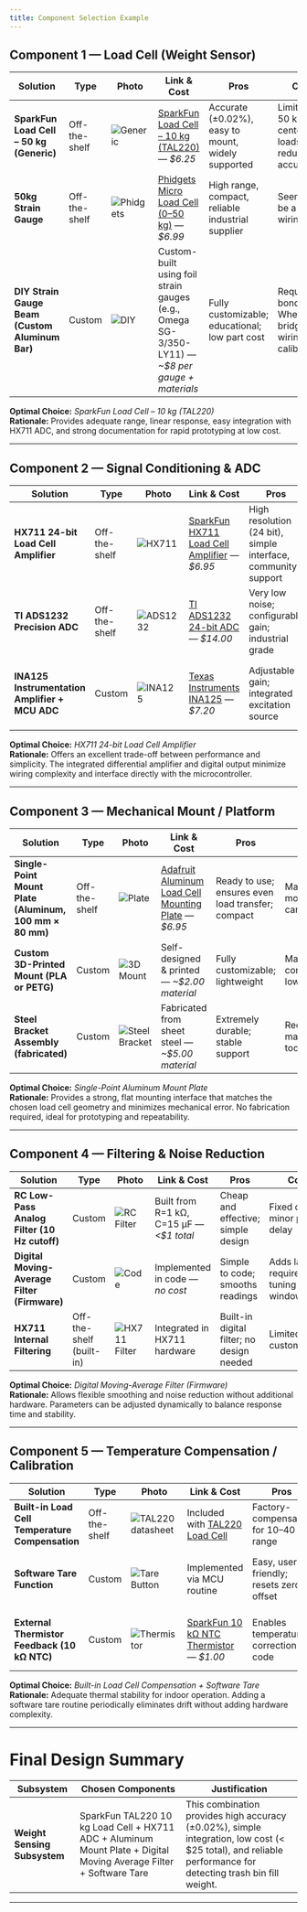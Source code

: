 ```yaml
---
title: Component Selection Example
---
```


## Component 1 — Load Cell (Weight Sensor)

| **Solution** | **Type** | **Photo** | **Link & Cost** | **Pros** | **Cons** |
|---------------|----------|------------|------------------|-----------|-----------|
| **SparkFun Load Cell – 50 kg (Generic)** | Off-the-shelf | ![Generic](https://www.sparkfun.com/media/catalog/product/cache/a793f13fd3d678cea13d28206895ba0c/1/0/10245-01a.jpg) | [SparkFun Load Cell – 10 kg (TAL220)](https://www.sparkfun.com/products/14727](https://www.sparkfun.com/load-sensor-50kg-generic.html)) — *$6.25* | Accurate (±0.02%), easy to mount, widely supported | Limited to 50 kg, off-center loads reduce accuracy |
| **50kg Strain Gauge** | Off-the-shelf | ![Phidgets](https://i.ebayimg.com/images/g/x~oAAOSw79Vm86qD/s-l1600.webp) | [Phidgets Micro Load Cell (0–50 kg)](https://www.ebay.com/itm/286077381781) — *$6.99* | High range, compact, reliable industrial supplier | Seems to be a lot of wiring |
| **DIY Strain Gauge Beam (Custom Aluminum Bar)** | Custom | ![DIY](https://upload.wikimedia.org/wikipedia/commons/3/3f/Strain_gauge_bridge_measurement_principle.svg) | Custom-built using foil strain gauges (e.g., Omega SG-3/350-LY11) — *~$8 per gauge + materials* | Fully customizable; educational; low part cost | Requires bonding, Wheatstone bridge wiring, and calibration |

**Optimal Choice:** *SparkFun Load Cell – 10 kg (TAL220)*  
**Rationale:** Provides adequate range, linear response, easy integration with HX711 ADC, and strong documentation for rapid prototyping at low cost.

---

## Component 2 — Signal Conditioning & ADC

| **Solution** | **Type** | **Photo** | **Link & Cost** | **Pros** | **Cons** |
|---------------|----------|------------|------------------|-----------|-----------|
| **HX711 24-bit Load Cell Amplifier** | Off-the-shelf | ![HX711](https://cdn.sparkfun.com//assets/parts/1/0/7/7/3/13879-HX711_Load_Cell_Amplifier_-_01.jpg) | [SparkFun HX711 Load Cell Amplifier](https://www.sparkfun.com/products/13879) — *$6.95* | High resolution (24 bit), simple interface, community support | Limited sample rate (~10 Hz), basic filtering only |
| **TI ADS1232 Precision ADC** | Off-the-shelf | ![ADS1232](https://www.ti.com/graphics/folders/partimages/ADS1232.jpg) | [TI ADS1232 24-bit ADC](https://www.ti.com/product/ADS1232) — *$14.00* | Very low noise; configurable gain; industrial grade | More complex interface; requires breakout board |
| **INA125 Instrumentation Amplifier + MCU ADC** | Custom | ![INA125](https://www.ti.com/graphics/folders/partimages/INA125.jpg) | [Texas Instruments INA125](https://www.ti.com/product/INA125) — *$7.20* | Adjustable gain; integrated excitation source | Needs extra ADC and calibration; more wiring |

**Optimal Choice:** *HX711 24-bit Load Cell Amplifier*  
**Rationale:** Offers an excellent trade-off between performance and simplicity. The integrated differential amplifier and digital output minimize wiring complexity and interface directly with the microcontroller.

---

## Component 3 — Mechanical Mount / Platform

| **Solution** | **Type** | **Photo** | **Link & Cost** | **Pros** | **Cons** |
|---------------|----------|------------|------------------|-----------|-----------|
| **Single-Point Mount Plate (Aluminum, 100 mm × 80 mm)** | Off-the-shelf | ![Plate](https://m.media-amazon.com/images/I/61zIiq1sOAL._AC_SL1500_.jpg) | [Adafruit Aluminum Load Cell Mounting Plate](https://www.adafruit.com/product/1516) — *$6.95* | Ready to use; ensures even load transfer; compact | May need modification for can geometry |
| **Custom 3D-Printed Mount (PLA or PETG)** | Custom | ![3D Mount](https://upload.wikimedia.org/wikipedia/commons/a/a0/3D_Printer_Example_Part.jpg) | Self-designed & printed — *~$2.00 material* | Fully customizable; lightweight | May deform under continuous load; lower stiffness |
| **Steel Bracket Assembly (fabricated)** | Custom | ![Steel Bracket](https://upload.wikimedia.org/wikipedia/commons/f/fc/Steel_bracket.jpg) | Fabricated from sheet steel — *~$5.00 material* | Extremely durable; stable support | Requires machining/welding tools |

**Optimal Choice:** *Single-Point Aluminum Mount Plate*  
**Rationale:** Provides a strong, flat mounting interface that matches the chosen load cell geometry and minimizes mechanical error. No fabrication required, ideal for prototyping and repeatability.

---

## Component 4 — Filtering & Noise Reduction

| **Solution** | **Type** | **Photo** | **Link & Cost** | **Pros** | **Cons** |
|---------------|----------|------------|------------------|-----------|-----------|
| **RC Low-Pass Analog Filter (10 Hz cutoff)** | Custom | ![RC Filter](https://upload.wikimedia.org/wikipedia/commons/5/5f/Lowpass_Filter_RC.svg) | Built from R=1 kΩ, C=15 µF — *<$1 total* | Cheap and effective; simple design | Fixed cutoff; minor phase delay |
| **Digital Moving-Average Filter (Firmware)** | Custom | ![Code](https://upload.wikimedia.org/wikipedia/commons/2/26/Moving_average_filter_concept.svg) | Implemented in code — *no cost* | Simple to code; smooths readings | Adds lag; requires tuning window size |
| **HX711 Internal Filtering** | Off-the-shelf (built-in) | ![HX711 Filter](https://cdn.sparkfun.com//assets/parts/1/0/7/7/3/13879-HX711_Load_Cell_Amplifier_-_01.jpg) | Integrated in HX711 hardware | Built-in digital filter; no design needed | Limited customization |

**Optimal Choice:** *Digital Moving-Average Filter (Firmware)*  
**Rationale:** Allows flexible smoothing and noise reduction without additional hardware. Parameters can be adjusted dynamically to balance response time and stability.

---

## Component 5 — Temperature Compensation / Calibration

| **Solution** | **Type** | **Photo** | **Link & Cost** | **Pros** | **Cons** |
|---------------|----------|------------|------------------|-----------|-----------|
| **Built-in Load Cell Temperature Compensation** | Off-the-shelf | ![TAL220 datasheet](https://cdn.sparkfun.com/assets/learn_tutorials/5/1/2/TAL220.jpg) | Included with [TAL220 Load Cell](https://www.sparkfun.com/products/14727) | Factory-compensated for 10–40 °C range | Slight offset drift outside range |
| **Software Tare Function** | Custom | ![Tare Button](https://upload.wikimedia.org/wikipedia/commons/1/19/Tare_button.jpg) | Implemented via MCU routine | Easy, user-friendly; resets zero offset | Must be triggered manually or periodically |
| **External Thermistor Feedback (10 kΩ NTC)** | Custom | ![Thermistor](https://cdn.sparkfun.com//assets/parts/1/1/2/3/4/11234-01.jpg) | [SparkFun 10 kΩ NTC Thermistor](https://www.sparkfun.com/products/11234) — *$1.00* | Enables temperature correction in code | Requires calibration curve and data logging |

**Optimal Choice:** *Built-in Load Cell Compensation + Software Tare*  
**Rationale:** Adequate thermal stability for indoor operation. Adding a software tare routine periodically eliminates drift without adding hardware complexity.

---

# **Final Design Summary**

| **Subsystem** | **Chosen Components** | **Justification** |
|----------------|----------------------|-------------------|
| **Weight Sensing Subsystem** | SparkFun TAL220 10 kg Load Cell + HX711 ADC + Aluminum Mount Plate + Digital Moving Average Filter + Software Tare | This combination provides high accuracy (±0.02%), simple integration, low cost (< $25 total), and reliable performance for detecting trash bin fill weight. |

---
